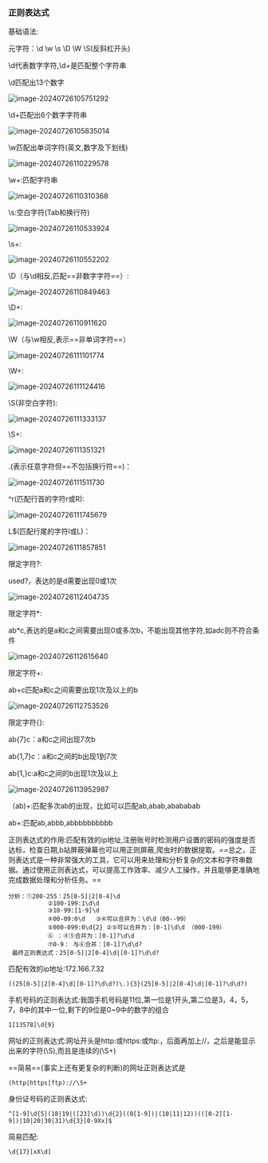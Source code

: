 ### 正则表达式

基础语法:

元字符：\d \w \s \D \W \S(反斜杠开头)

\d代表数字字符,\d+是匹配整个字符串

\d匹配出13个数字

![image-20240726105751292](C:\Users\liu\AppData\Roaming\Typora\typora-user-images\image-20240726105751292.png)

\d+匹配出6个数字字符串

![image-20240726105835014](C:\Users\liu\AppData\Roaming\Typora\typora-user-images\image-20240726105835014.png)

\w匹配出单词字符(英文,数字及下划线)

![image-20240726110229578](C:\Users\liu\AppData\Roaming\Typora\typora-user-images\image-20240726110229578.png)

\w+:匹配字符串

![image-20240726110310368](C:\Users\liu\AppData\Roaming\Typora\typora-user-images\image-20240726110310368.png)

\s:空白字符(Tab和换行符)

![image-20240726110533924](C:\Users\liu\AppData\Roaming\Typora\typora-user-images\image-20240726110533924.png)

\s+:

![image-20240726110552202](C:\Users\liu\AppData\Roaming\Typora\typora-user-images\image-20240726110552202.png)

\D（与\d相反,匹配==非数字字符==）:

![image-20240726110849463](C:\Users\liu\AppData\Roaming\Typora\typora-user-images\image-20240726110849463.png)

\D+:

![image-20240726110911620](C:\Users\liu\AppData\Roaming\Typora\typora-user-images\image-20240726110911620.png)

\W（与\w相反,表示==非单词字符==）

![image-20240726111101774](C:\Users\liu\AppData\Roaming\Typora\typora-user-images\image-20240726111101774.png)

\W+:

![image-20240726111124416](C:\Users\liu\AppData\Roaming\Typora\typora-user-images\image-20240726111124416.png)

\S(非空白字符):

![image-20240726111333137](C:\Users\liu\AppData\Roaming\Typora\typora-user-images\image-20240726111333137.png)

\S+:

![image-20240726111351321](C:\Users\liu\AppData\Roaming\Typora\typora-user-images\image-20240726111351321.png)

.(表示任意字符但==不包括换行符==)：

![image-20240726111511730](C:\Users\liu\AppData\Roaming\Typora\typora-user-images\image-20240726111511730.png)

^r(匹配行首的字符r或R):

![image-20240726111745679](C:\Users\liu\AppData\Roaming\Typora\typora-user-images\image-20240726111745679.png)

L$(匹配行尾的字符l或L)：

![image-20240726111857851](C:\Users\liu\AppData\Roaming\Typora\typora-user-images\image-20240726111857851.png)

限定字符?:

used?，表达的是d需要出现0或1次

![image-20240726112404735](C:\Users\liu\AppData\Roaming\Typora\typora-user-images\image-20240726112404735.png)

限定字符*:

ab*c,表达的是a和c之间需要出现0或多次b，不能出现其他字符,如adc则不符合条件

![image-20240726112615640](C:\Users\liu\AppData\Roaming\Typora\typora-user-images\image-20240726112615640.png)

限定字符+:

ab+c匹配a和c之间需要出现1次及以上的b

![image-20240726112753526](C:\Users\liu\AppData\Roaming\Typora\typora-user-images\image-20240726112753526.png)

限定字符{}:

ab{7}c：a和c之间出现7次b

ab{1,7}c：a和c之间的b出现1到7次

ab{1,}c:a和c之间的b出现1次及以上

![image-20240726113952987](C:\Users\liu\AppData\Roaming\Typora\typora-user-images\image-20240726113952987.png)

（ab)+:匹配多次ab的出现，比如可以匹配ab,abab,abababab

 ab+:匹配ab,abbb,abbbbbbbbbb



正则表达式的作用:匹配有效的ip地址,注册账号时检测用户设置的密码的强度是否达标，检查日期,b站屏蔽弹幕也可以用正则屏蔽,爬虫时的数据提取。==总之，正则表达式是一种非常强大的工具，它可以用来处理和分析复杂的文本和字符串数据。通过使用正则表达式，可以提高工作效率、减少人工操作，并且能够更准确地完成数据处理和分析任务。==

```
分析：①200-255：25[0-5]|2[0-4]\d
           ②100-199:1\d\d
           ③10-99:[1-9]\d
           ④00-09:0\d   ③④可以合并为：\d\d（00--99）
           ⑤000-099:0\d{2} ②⑤可以合并为：[0-1]\d\d （000-199）
           ⑥ ：④⑤合并为：[0-1]?\d\d 
           ⑦0-9： 与⑥合并：[0-1]?\d\d?
 最终正则表达式：25[0-5]|2[0-4]\d|[0-1]?\d\d?
```

匹配有效的ip地址:172.166.7.32

```
((25[0-5]|2[0-4]\d|[0-1]?\d\d?)\.){3}(25[0-5]|2[0-4]\d|[0-1]?\d\d?)
```



手机号码的正则表达式:我国手机号码是11位,第一位是1开头,第二位是3，4，5，7，8中的其中一位,剩下的9位是0~9中的数字的组合

```
1[13578]\d{9}
```



网址的正则表达式:网址开头是http:或https:或ftp:，后面再加上//，之后是能显示出来的字符(\S),而且是连续的(\S+)

==简易==(事实上还有更复杂的判断)的网址正则表达式是

```
(http|https|ftp)://\S+
```



身份证号码的正则表达式:

```
^[1-9]\d{5}(18|19|([23]\d))\d{2}((0[1-9])|(10|11|12))(([0-2][1-9])|10|20|30|31)\d{3}[0-9Xx]$

```

简易匹配:

```
\d{17}[xX\d]
```

